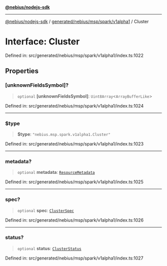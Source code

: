 [**@nebius/nodejs-sdk**](../../../../../../README.md)

---

[@nebius/nodejs-sdk](../../../../../../README.md) / [generated/nebius/msp/spark/v1alpha1](../README.md) / Cluster

# Interface: Cluster

Defined in: src/generated/nebius/msp/spark/v1alpha1/index.ts:1022

## Properties

### \[unknownFieldsSymbol\]?

> `optional` **\[unknownFieldsSymbol\]**: `Uint8Array`\<`ArrayBufferLike`\>

Defined in: src/generated/nebius/msp/spark/v1alpha1/index.ts:1024

---

### $type

> **$type**: `"nebius.msp.spark.v1alpha1.Cluster"`

Defined in: src/generated/nebius/msp/spark/v1alpha1/index.ts:1023

---

### metadata?

> `optional` **metadata**: [`ResourceMetadata`](../../../../common/v1/interfaces/ResourceMetadata.md)

Defined in: src/generated/nebius/msp/spark/v1alpha1/index.ts:1025

---

### spec?

> `optional` **spec**: [`ClusterSpec`](ClusterSpec.md)

Defined in: src/generated/nebius/msp/spark/v1alpha1/index.ts:1026

---

### status?

> `optional` **status**: [`ClusterStatus`](ClusterStatus.md)

Defined in: src/generated/nebius/msp/spark/v1alpha1/index.ts:1027
